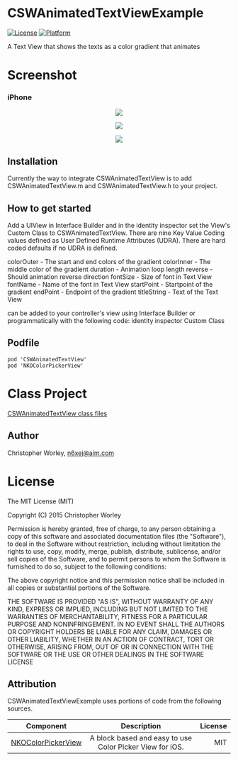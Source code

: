 # CSWAnimatedTextViewExample

[![License](https://img.shields.io/cocoapods/l/CSWAnimagedTextView.svg?style=flat)](http://cocoapods.org/pods/CSWAnimagedTextView)
[![Platform](https://img.shields.io/cocoapods/p/CSWAnimagedTextView.svg?style=flat)](http://cocoapods.org/pods/CSWAnimagedTextView)

A Text View that shows the texts as a color gradient that animates


# Screenshot

### iPhone

<p align="center"><img src="https://raw.github.com/n6xej/CSWAnimatedTextViewExample/master/ScreenShot/ScreenShot4.png"/></p>
<p align="center"><img src="https://raw.github.com/n6xej/CSWAnimatedTextViewExample/master/ScreenShot/ScreenShot2.png"/></p>
<p align="center"><img src="https://raw.github.com/n6xej/CSWAnimatedTextViewExample/master/ScreenShot/ScreenShot3.png"/></p>

## Installation

Currently the way to integrate CSWAnimatedTextView is to add CSWAnimatedTextView.m and CSWAnimatedTextView.h to your project. 

## How to get started

Add a UIView in Interface Builder and in the identity inspector set the View's Custom Class to CSWAnimatedTextView. There are nine Key Value Coding values defined as User Defined Runtime Attributes (UDRA). There are hard coded defaults if no UDRA is defined.

colorOuter  - The start and end colors of the gradient
colorInner  - The middle color of the gradient
duration    - Animation loop length
reverse     - Should animation reverse direction
fontSize    - Size of font in Text View
fontName    - Name of the font in Text View
startPoint  - Startpoint of the gradient
endPoint    - Endpoint of the gradient
titleString - Text of the Text View

 can be added to your controller's view using Interface Builder or programmatically with the following code:
identity inspector Custom Class

## Podfile
```
pod 'CSWAnimatedTextView'
pod 'NKOColorPickerView'

``` 

# Class Project

[CSWAnimatedTextView class files](https://github.com/n6xej/CSWAnimatedTextView)

## Author

Christopher Worley, n6xej@aim.com

# License

The MIT License (MIT)

Copyright (C) 2015 Christopher Worley
		
Permission is hereby granted, free of charge, to any person obtaining a copy of this software and associated
documentation files (the "Software"), to deal in the Software without restriction, including without
limitation the rights to use, copy, modify, merge, publish, distribute, sublicense, and/or sell copies of
the Software, and to permit persons to whom the Software is furnished to do so, subject to the following
conditions:

The above copyright notice and this permission notice shall be included in all copies or substantial
portions of the Software.

THE SOFTWARE IS PROVIDED "AS IS", WITHOUT WARRANTY OF ANY KIND, EXPRESS OR IMPLIED, INCLUDING BUT NOT
LIMITED TO THE WARRANTIES OF MERCHANTABILITY, FITNESS FOR A PARTICULAR PURPOSE AND NONINFRINGEMENT. IN NO
EVENT SHALL THE AUTHORS OR COPYRIGHT HOLDERS BE LIABLE FOR ANY CLAIM, DAMAGES OR OTHER LIABILITY, WHETHER IN
AN ACTION OF CONTRACT, TORT OR OTHERWISE, ARISING FROM, OUT OF OR IN CONNECTION WITH THE SOFTWARE OR THE USE
OR OTHER DEALINGS IN THE SOFTWARE LICENSE

Attribution
--------------

CSWAnimatedTextViewExample uses portions of code from the following sources.

| Component     | Description   | License  |
| ------------- |:-------------:| -----:|
| [NKOColorPickerView](https://github.com/nakiostudio/NKOColorPickerView)      | A block based and easy to use Color Picker View for iOS. | MIT |
